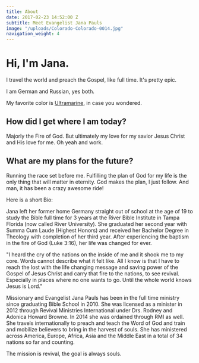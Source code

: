 ```yaml
---
title: About
date: 2017-02-23 14:52:00 Z
subtitle: Meet Evangelist Jana Pauls
image: "/uploads/Colorado-Colorado-0014.jpg"
navigation_weight: 4
---
```


# Hi, I'm Jana.

I travel the world and preach the Gospel, like full time. It's pretty epic.

I am German and Russian, yes both.

My favorite color is [Ultramarine](https://en.wikipedia.org/wiki/Ultramarine), in case you wondered.

## How did I get where I am today?

Majorly the Fire of God. But ultimately my love for my savior Jesus Christ and His love for me.
Oh yeah and work.

## What are my plans for the future?

Running the race set before me. Fulfilling the plan of God for my life is the only thing that will matter in eternity. God makes the plan, I just follow. And man, it has been a crazy awesome ride!    

Here is a short Bio:

Jana left her former home Germany straight out of school at the age of 19 to study the Bible full time for 3 years at the River Bible Institute in Tampa Florida (now called River University). She graduated her second year with Summa Cum Laude (Highest Honors) and received her Bachelor Degree in Theology with completion of her third year.
After experiencing the baptism in the fire of God (Luke 3:16), her life was changed for ever.

"I heard the cry of the nations on the inside of me and it shook me to my core. Words cannot describe what it felt like. All I know is that I have to reach the lost with the life changing message and saving power of the Gospel of Jesus Christ and carry that fire to the nations, to see revival. Especially in places where no one wants to go. Until the whole world knows Jesus is Lord."

Missionary and Evangelist Jana Pauls has been in the full time ministry since graduating Bible School in 2010.
She was licensed as a minister in 2012 through Revival Ministries International under Drs. Rodney and Adonica Howard Browne. 
In 2014 she was ordained through RMI as well.
She travels internationally to preach and teach the Word of God and train and mobilize believers to bring in the harvest of souls. 
She has ministered across America, Europe, Africa, Asia and the Middle East in a total of 34 nations so far and counting.

The mission is revival, the goal is always souls.